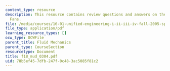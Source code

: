 ```yaml
---
content_type: resource
description: This resource contains review questions and answers on the topic of Expansion
  Fans.
file: /media/courses/16-01-unified-engineering-i-ii-iii-iv-fall-2005-spring-2006/78b5ef457dfb247f0c483ac5085f81c2_f18_mud_0304.pdf
file_type: application/pdf
learning_resource_types: []
ocw_type: OCWFile
parent_title: Fluid Mechanics
parent_type: CourseSection
resourcetype: Document
title: f18_mud_0304.pdf
uid: 78b5ef45-7dfb-247f-0c48-3ac5085f81c2
---
```

